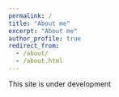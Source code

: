 ```yaml
---
permalink: /
title: "About me"
excerpt: "About me"
author_profile: true
redirect_from: 
  - /about/
  - /about.html
---
```


This site is under development